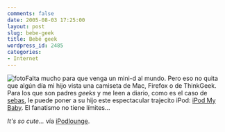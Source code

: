 ```yaml
---
comments: false
date: 2005-08-03 17:25:00
layout: post
slug: bebe-geek
title: Bebé geek
wordpress_id: 2485
categories:
- Internet
---
```


![foto](http://www.minid.net/images/24.png)Falta mucho para que venga un mini-d al mundo. Pero eso no quita que algún día mi hijo vista una camiseta de Mac, Firefox o de ThinkGeek. Para los que son padres _geeks_ y me leen a diario, como es el caso de [sebas](http://www.zonageek.com), le puede poner a su hijo este espectacular trajecito iPod: [iPod My Baby](http://ipodmybaby.com/). El fanatismo no tiene límites…





_It's so cute…_ vía [iPodlounge](http://ilounge.com/index.php/news/comments/ipod-themed-baby-onesies-available/).
